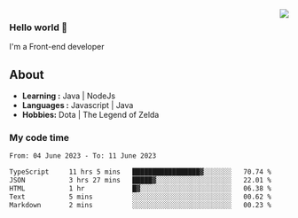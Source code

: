 <img align='right' src="https://github-readme-stats.vercel.app/api?username=jumodada&show_icons=true&theme=vue">

### Hello world 👋

I'm a Front-end developer 
    
## About
-  **Learning :** Java | NodeJs
-  **Languages :** Javascript | Java
-  **Hobbies:** Dota | The Legend of Zelda

### My code time

<!--START_SECTION:waka-->

```txt
From: 04 June 2023 - To: 11 June 2023

TypeScript     11 hrs 5 mins   █████████████████▓░░░░░░░   70.74 %
JSON           3 hrs 27 mins   █████▓░░░░░░░░░░░░░░░░░░░   22.01 %
HTML           1 hr            █▓░░░░░░░░░░░░░░░░░░░░░░░   06.38 %
Text           5 mins          ░░░░░░░░░░░░░░░░░░░░░░░░░   00.62 %
Markdown       2 mins          ░░░░░░░░░░░░░░░░░░░░░░░░░   00.23 %
```

<!--END_SECTION:waka-->
